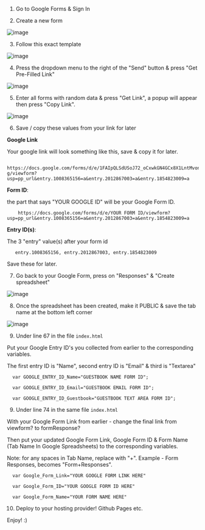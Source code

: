 1. Go to Google Forms & Sign In

2. Create a new form 

![image](https://user-images.githubusercontent.com/86180097/174424881-808ae090-ad35-47ee-b2d3-03a310842288.png)

3. Follow this exact template

![image](https://user-images.githubusercontent.com/86180097/174424940-a297dc26-3b50-4483-aa91-d06ba92ede6e.png)

4. Press the dropdown menu to the right of the "Send" button & press "Get Pre-Filled Link"

![image](https://user-images.githubusercontent.com/86180097/174424976-4ad07d02-d8de-4efc-b315-368d0f554b2d.png)

5. Enter all forms with random data & press "Get Link", a popup will appear then press "Copy Link".

![image](https://user-images.githubusercontent.com/86180097/174425028-f3d0aafa-de2c-4951-9fa7-147e92fa5d1c.png)

6. Save / copy these values from your link for later

<b> Google Link</b>

Your google link will look something like this, save & copy it for later. 

       https://docs.google.com/forms/d/e/1FAIpQLSdUSoJ72_oCxwkGN4GCx8X1LntMvonrT1Gv0W8TwSWcf7no-g/viewform?usp=pp_url&entry.1008365156=a&entry.2012867003=a&entry.1854823009=a
       


<b>Form ID</b>:


      
the part that says "YOUR GOOGLE ID" will be your Google Form ID.  

        https://docs.google.com/forms/d/e/YOUR FORM ID/viewform?usp=pp_url&entry.1008365156=a&entry.2012867003=a&entry.1854823009=a
       
     
<b>Entry ID(s)</b>:

The 3 "entry" value(s) after your form id

       entry.1008365156, entry.2012867003, entry.1854823009


Save these for later. 


7. Go back to your Google Form, press on "Responses" & "Create spreadsheet"

![image](https://user-images.githubusercontent.com/86180097/174425184-aff8d5ad-ec6d-4496-8194-715a3570177f.png)


8. Once the spreadsheet has been created, make it PUBLIC & save the tab name at the bottom left corner

![image](https://user-images.githubusercontent.com/86180097/174425225-79e9a095-d241-4dba-91d4-cee0997f1940.png)
          
9. Under line 67 in the file <code>index.html</code>
 
Put your Google Entry ID's you collected from earlier to the corresponding variables. 

The first entry ID is "Name", second entry ID is "Email" & third is "Textarea"

      var GOOGLE_ENTRY_ID_Name="GUESTBOOK NAME FORM ID"; 
		
      var GOOGLE_ENTRY_ID_Email="GUESTBOOK EMAIL FORM ID";		
		
      var GOOGLE_ENTRY_ID_Guestbook="GUESTBOOK TEXT AREA FORM ID";


9. Under line 74 in the same file <code>index.html</code>      

With your Google Form Link from earlier - change the final link from viewform? to formResponse?

Then put your updated Google Form Link, Google Form ID & Form Name (Tab Name In Google Spreadsheets) to the corresponding variables. 

Note: for any spaces in Tab Name, replace with "+". Example - Form Responses, becomes "Form+Responses".  



      var Google_Form_Link="YOUR GOOGLE FORM LINK HERE"  
 	
	  var Google_Form_ID="YOUR GOOGLE FORM ID HERE"  
	 
	  var Google_Form_Name="YOUR FORM NAME HERE"  


10. Deploy to your hosting provider! Github Pages etc. 

Enjoy! :) 
